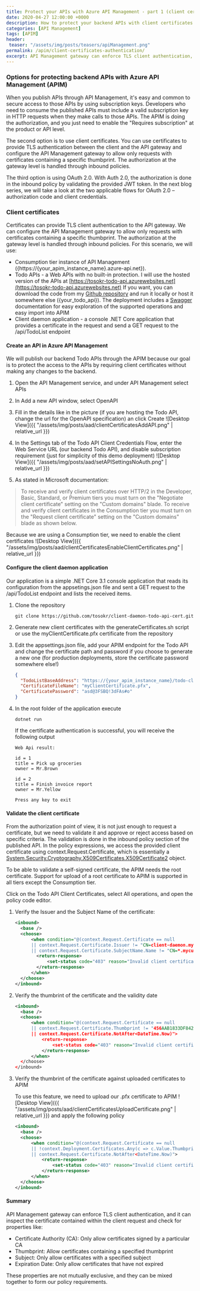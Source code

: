 ```yaml
---
title: Protect your APIs with Azure API Management - part 1 (client certificates)   
date: 2020-04-27 12:00:00 +0000
description: How to protect your backend APIs with client certificates using Azure API Management Gateway
categories: [API Management]
tags: [APIM]
header:
 teaser: "/assets/img/posts/teasers/apiManagement.png"
permalink: /apim/client-certificates-authentication/
excerpt: API Management gateway can enforce TLS client authentication, and it can inspect the certificate contained within the client request and check for properties like Certificate Authority (CA),  Thumbprint, Subject or Expiration Date. These properties are not mutually exclusive, and they can be mixed together to form our policy requirements. 
---
```

### Options for protecting backend APIs with Azure API Management (APIM)
When you publish APIs through API Management, it's easy and common to secure access to those APIs by using subscription keys. Developers who need to consume the published APIs must include a valid subscription key in HTTP requests when they make calls to those APIs. The APIM is doing the authorization, and you just need to enable the "Requires subscription" at the product or API level.  

The second option is to use client certificates. You can use certificates to provide TLS  authentication between the client and the API gateway and configure the API Management gateway to allow only requests with certificates containing a specific thumbprint. The authorization at the gateway level is handled through inbound policies.

The third option is using OAuth 2.0. With Auth 2.0, the authorization is done in the inbound policy by validating the provided JWT token. In the next blog series, we will take a look at the two applicable flows for OAuth 2.0 – authorization code and client credentials.

### Client certificates
Certificates can provide TLS client authentication to the API gateway. We can configure the API Management gateway to allow only requests with certificates containing a specific thumbprint. The authorization at the gateway level is handled through inbound policies. For this scenario, we will use:
- Consumption tier instance of API Management ({https://{your_apim_instance_name}.azure-api.net}).
- Todo APIs - a Web APIs with no built-in protection. I will use the hosted version of the APIs at [https://tosokr-todo-api.azurewebsites.net](https://tosokr-todo-api.azurewebsites.net) If you want, you can download the code from my [Github repository](https://github.com/tosokr/todo-api) and run it locally or host it somewhere else ({your_todo_api}). The deployment includes a [Swagger](https://tosokr-todo-api.azurewebsites.net/swagger) documentation for easy exploration of the supported operations and easy import into APIM
- Client daemon application - a console .NET Core application that provides a certificate in the request and send a GET request to the /api/TodoList endpoint

#### Create an API in Azure API Management
We will publish our backend Todo APIs through the APIM because our goal is to protect the access to the APIs by requiring client certificates without making any changes to the backend.
1. Open the API Management service, and under API Management select APIs

2. In Add a new API window, select OpenAPI

3. Fill in the details like in the picture (if you are hosting the Todo API, change the url for the OpenAPI specification) an click Create
 ![Desktop View]({{ "/assets/img/posts/aad/clientCertificatesAddAPI.png" | relative_url }}) 

4. In the Settings tab of the Todo API Client Credentials Flow, enter the Web Service URL (our backend Todo API), and disable subscription requirement (just for simplicity of this demo deployment)
 ![Desktop View]({{ "/assets/img/posts/aad/setAPISettingsNoAuth.png" | relative_url }})

5. As stated in Microsoft documentation: 
>To receive and verify client certificates over HTTP/2 in the Developer, Basic, Standard, or Premium tiers you must turn on the "Negotiate client certificate" setting on the "Custom domains" blade.
>To receive and verify client certificates in the Consumption tier you must turn on the "Request client certificate" setting on the "Custom domains" blade as shown below.

Because we are using a Consumption tier, we need to enable the client certificates
 ![Desktop View]({{ "/assets/img/posts/aad/clientCertificatesEnableClientCertificates.png" | relative_url }})

#### Configure the client daemon application
Our application is a simple .NET Core 3.1 console application that reads its configuration from the appsetings.json file and sent a GET request to the /api/TodoList endpoint and lists the received items.

1. Clone the repository
   ```shell
   git clone https://github.com/tosokr/client-daemon-todo-api-cert.git
   ```
2. Generate new client certificates with the generateCertificates.sh script or use the myClientCertificate.pfx certificate  from the repository
3. Edit the appsettings.json file, add your APIM endpoint for the Todo API and change the certificate path and password if you choose to generate a new one (for production deployments, store the certificate password somewhere else!) 
    ```json
    {
      "TodoListBaseAddress": "https://{your_apim_instance_name}/todo-client-certificates",
      "CertificateFileName": "myClientCertificate.pfx",
      "CertificatePassword": "asd@3FSBQ!3dFAs#o"
    }
    ```

4. In the root folder of the application execute
   ```shell
   dotnet run
   ```
   If the certificate authentication is successful, you will receive the following output
   ```shell
   Web Api result:

   id = 1
   title = Pick up groceries
   owner = Mr.Brown

   id = 2
   title = Finish invoice report
   owner = Mr.Yellow

   Press any key to exit
   ```

#### Validate the client certificate
From the authorization point of view, it is not just enough to request a certificate, but we need to validate it and approve or reject access based on specific criteria. The validation is done in the inbound policy section of the published API. In the policy expressions, we access the provided client certificate using  context.Request.Certificate, which is essentially a [System.Security.Cryptography.X509Certificates.X509Certificate2]( https://docs.microsoft.com/en-us/dotnet/api/system.security.cryptography.x509certificates.x509certificate2?view=netframework-4.8) object.

To be able to validate a self-signed certificate, the APIM needs the root certificate. Support for upload of a root certificate to APIM is supported in all tiers except the Consumption tier. 

Click on the Todo API Client Certificates, select All operations, and open the policy code editor. 

1. Verify the Issuer and the Subject Name of the certificate:
    ```xml
    <inbound>
      <base />
      <choose>
          <when condition="@(context.Request.Certificate == null 
          || context.Request.Certificate.Issuer != "CN=client-daemon.mycustomdomain.com, OU=Azure, O=tosokr.github.io, L=Amsterdam, S=North Holland, C=NL" 
          || context.Request.Certificate.SubjectName.Name != "CN=*.mycustomdomain.com")">
            <return-response>
                <set-status code="403" reason="Invalid client certificate" />
            </return-response>
          </when>
      </choose>
    </inbound>
    ```
2. Verify the thumbrint of the certificate and the validity date
    ```xml
    <inbound>
      <base />
      <choose>
          <when condition="@(context.Request.Certificate == null 
          || context.Request.Certificate.Thumbprint != "456AAB1833DF842152605DF6C2B1DB2BBA29380D"
          || context.Request.Certificate.NotAfter<DateTime.Now)">
              <return-response>
                  <set-status code="403" reason="Invalid client certificate" />
              </return-response>
          </when>
      </choose>
    </inbound>
    ```
3. Verify the thumbrint of the certificate against uploaded certificates to APIM

    To use this feature, we need to upload our .pfx certificate to APIM
    ![Desktop View]({{ "/assets/img/posts/aad/clientCertificatesUploadCertificate.png" | relative_url }})
    and apply the following policy
    ```xml
    <inbound>
      <base />
      <choose>
          <when condition="@(context.Request.Certificate == null 
          || !context.Deployment.Certificates.Any(c => c.Value.Thumbprint == context.Request.Certificate.Thumbprint)
          || context.Request.Certificate.NotAfter<DateTime.Now)">
              <return-response>
                  <set-status code="403" reason="Invalid client certificate" />
              </return-response>
          </when>
      </choose>
    </inbound>
    ```

#### Summary
API Management gateway can enforce TLS client authentication, and it can inspect the certificate contained within the client request and check for properties like:
- Certificate Authority (CA): Only allow certificates signed by a particular CA
- Thumbprint: Allow certificates containing a specified thumbprint
- Subject: Only allow certificates with a specified subject
- Expiration Date: Only allow certificates that have not expired

These properties are not mutually exclusive, and they can be mixed together to form our policy requirements. 
